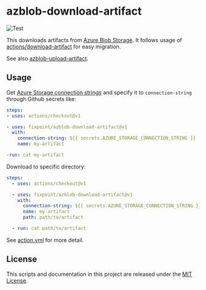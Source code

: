 # azblob-download-artifact

![Test](https://github.com/fixpoint/azblob-download-artifact/workflows/Test/badge.svg)

This downloads artifacts from [Azure Blob Storage](https://azure.microsoft.com/ja-jp/services/storage/blobs/).
It follows usage of [actions/download-artifact](https://github.com/actions/download-artifact) for easy migration.

See also [azblob-upload-artifact](https://github.com/fixpoint/azblob-upload-artifact).

## Usage

Get [Azure Storage connection strings](https://docs.microsoft.com/en-us/azure/storage/common/storage-configure-connection-string) and specify it to `connection-string` through Github secrets like:

```yaml
steps:
- uses: actions/checkout@v1

- uses: fixpoint/azblob-download-artifact@v1
  with:
    connection-string: ${{ secrets.AZURE_STORAGE_CONNECTION_STRING }}
    name: my-artifact

-run: cat my-artifact
```

Download to specific directory:

```yaml
steps:
  - uses: actions/checkout@v1

  - uses: fixpoint/azblob-download-artifact@v1
    with:
      connection-string: ${{ secrets.AZURE_STORAGE_CONNECTION_STRING }}
      name: my-artifact
      path: path/to/artifact

  - run: cat path/to/artifact
```

See [action.yml](./action.yml) for more detail.

## License

This scripts and documentation in this project are released under the [MIT License](./LICENSE).
